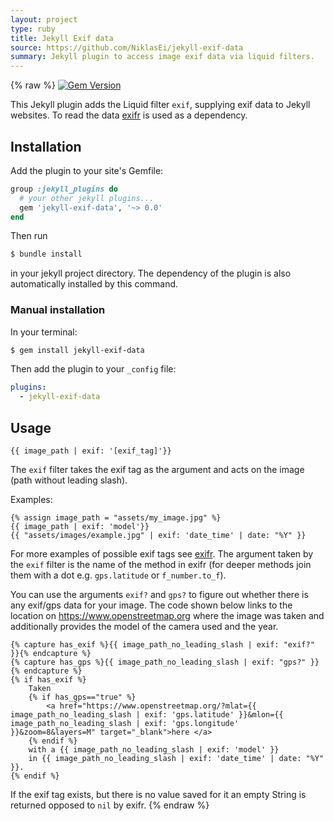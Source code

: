 ```yaml
---
layout: project
type: ruby
title: Jekyll Exif data
source: https://github.com/NiklasEi/jekyll-exif-data
summary: Jekyll plugin to access image exif data via liquid filters.
---
```

{% raw %}
[![Gem Version](https://badge.fury.io/rb/jekyll-exif-data.svg)](https://badge.fury.io/rb/jekyll-exif-data)

This Jekyll plugin adds the Liquid filter `exif`, supplying exif data to Jekyll websites. To read the data [exifr](https://github.com/remvee/exifr) is used as a dependency.

## Installation

Add the plugin to your site's Gemfile:
```ruby
group :jekyll_plugins do
  # your other jekyll plugins...
  gem 'jekyll-exif-data', '~> 0.0'
end
```

Then run
```bash
$ bundle install
```
in your jekyll project directory. The dependency of the plugin is also automatically installed by this command.

### Manual installation
In your terminal:
```bash
$ gem install jekyll-exif-data
```

Then add the plugin to your `_config` file:
```yml
plugins:
  - jekyll-exif-data
```


## Usage
```liquid
{{ image_path | exif: '[exif_tag]'}}
```

The `exif` filter takes the exif tag as the argument and acts on the image (path without leading slash).

Examples:
```liquid
{% assign image_path = "assets/my_image.jpg" %}
{{ image_path | exif: 'model'}}
{{ "assets/images/example.jpg" | exif: 'date_time' | date: "%Y" }}
```

For more examples of possible exif tags see [exifr](https://github.com/remvee/exifr). The argument taken by the `exif` filter is the name of the method in exifr (for deeper methods join them with a dot e.g. `gps.latitude` or `f_number.to_f`).

You can use the arguments `exif?` and `gps?` to figure out whether there is any exif/gps data for your image. The code shown below links to the location on https://www.openstreetmap.org where the image was taken and additionally provides the model of the camera used and the year.
```liquid
{% capture has_exif %}{{ image_path_no_leading_slash | exif: "exif?" }}{% endcapture %}
{% capture has_gps %}{{ image_path_no_leading_slash | exif: "gps?" }}{% endcapture %}
{% if has_exif %}
    Taken
    {% if has_gps=="true" %}
        <a href="https://www.openstreetmap.org/?mlat={{ image_path_no_leading_slash | exif: 'gps.latitude' }}&mlon={{ image_path_no_leading_slash | exif: 'gps.longitude' }}&zoom=8&layers=M" target="_blank">here </a>
    {% endif %}
    with a {{ image_path_no_leading_slash | exif: 'model' }}
    in {{ image_path_no_leading_slash | exif: 'date_time' | date: "%Y" }}.
{% endif %}
```

If the exif tag exists, but there is no value saved for it an empty String is returned opposed to `nil` by exifr.
{% endraw %}